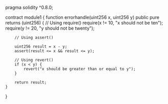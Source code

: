 pragma solidity ^0.8.0;

contract module1 {
    function errorhandle(uint256 x, uint256 y) public pure returns (uint256) {
        // Using require()
        require(x != 10, "x should not be ten");
        require(y != 20, "y should not be twenty");

        // Using assert()
        
        uint256 result = x - y;
        assert(result <= x && result <= y);

        // Using revert()
        if (x < y) {
            revert("x should be greater than or equal to y");
        }

        return result;
    }
}



